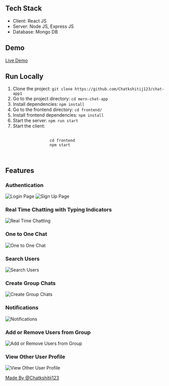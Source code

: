 <h2>Tech Stack</h2>
<ul>
    <li>Client: React JS</li>
    <li>Server: Node JS, Express JS</li>
    <li>Database: Mongo DB</li>
</ul>

<h2>Demo</h2>
<p><a href="https://chat-app1-6y2q.onrender.com/">Live Demo</a></p>

<h2>Run Locally</h2>
<ol>
    <li>Clone the project: <code>git clone https://github.com/Chatkshitij123/chat-app1</code></li>
    <li>Go to the project directory: <code>cd mern-chat-app</code></li>
    <li>Install dependencies: <code>npm install</code></li>
    <li>Go to the frontend directory: <code>cd frontend/</code></li>
    <li>Install frontend dependencies: <code>npm install</code></li>
    <li>Start the server: <code>npm run start</code></li>
    <li>Start the client: 
        <pre>
            <code>
                cd frontend
                npm start
            </code>
        </pre>
    </li>
</ol>

<h2>Features</h2>
<h3>Authentication</h3>
<img src="https://github.com/Chatkshitij123/chat-app1/assets/113652625/ab0ba317-b7e3-4fad-84c4-c9878de9e03f" alt="Login Page">
<img src="https://github.com/Chatkshitij123/chat-app1/assets/113652625/17b38317-6df9-42a5-a649-0cf637d8c529" alt="Sign Up Page">
<h3>Real Time Chatting with Typing Indicators</h3>
<img src="https://github.com/Chatkshitij123/chat-app1/assets/113652625/9f89b4ab-d031-43d7-93c8-44050c0bdf6f" alt="Real Time Chatting">

<h3>One to One Chat</h3>
<img src="https://github.com/Chatkshitij123/chat-app1/assets/113652625/0c5c28c4-46a9-4b5d-8c22-de6fb5b3701a" alt="One to One Chat">



<h3>Search Users</h3>
<img src="https://github.com/Chatkshitij123/chat-app1/assets/113652625/254030f7-4a27-44e6-83d7-ed059e6238e0" alt="Search Users">


<h3>Create Group Chats</h3>
<img src="https://github.com/Chatkshitij123/chat-app1/assets/113652625/c826d1e0-3d96-471f-88d6-d881ecc2bb47" alt="Create Group Chats">


<h3>Notifications</h3>
<img src="https://github.com/Chatkshitij123/chat-app1/assets/113652625/4ec3e2b4-8de5-46ee-8ce4-eca786f27caa" alt="Notifications">


<h3>Add or Remove Users from Group</h3>
<img src="https://github.com/Chatkshitij123/chat-app1/assets/113652625/af923002-ec95-47dc-a7ef-ab08a4d32629" alt="Add or Remove Users from Group">



<h3>View Other User Profile</h3>
<img src="https://github.com/Chatkshitij123/chat-app1/assets/113652625/e4140711-8c88-43a9-92b4-778ce5d07263" alt="View Other User Profile">

<p><a href="https://github.com/Chatkshitij123">Made By @Chatkshitij123</a></p>

